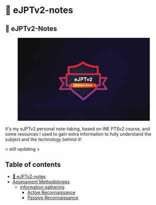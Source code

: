 # 🔗 eJPTv2-notes

## 🔗 eJPTv2-Notes

<figure><img src=".gitbook/assets/ejpt.png" alt=""><figcaption></figcaption></figure>

It's my eJPTv2 personal note-taking, based on INE PTSv2 course, and some resources I used to gain extra information to fully understand the subject and the technology behind it!

< still updating >

## Table of contents

* [🔗 eJPTv2-notes](./)
* [Assessment Methodologies](assessment-methodologies/)
  * [information gathering](assessment-methodologies/information-gathering/)
    * [Active Reconnaissance](assessment-methodologies/information-gathering/active-reconnaissance.md)
    * [Passive Reconnaissance](assessment-methodologies/information-gathering/passive-reconnaissance.md)
